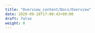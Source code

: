 ```yaml
---
title: "Overview_content/Docs/Overview"
date: 2020-09-18T17:08:43+09:00
draft: false
weight: 0
---
```


